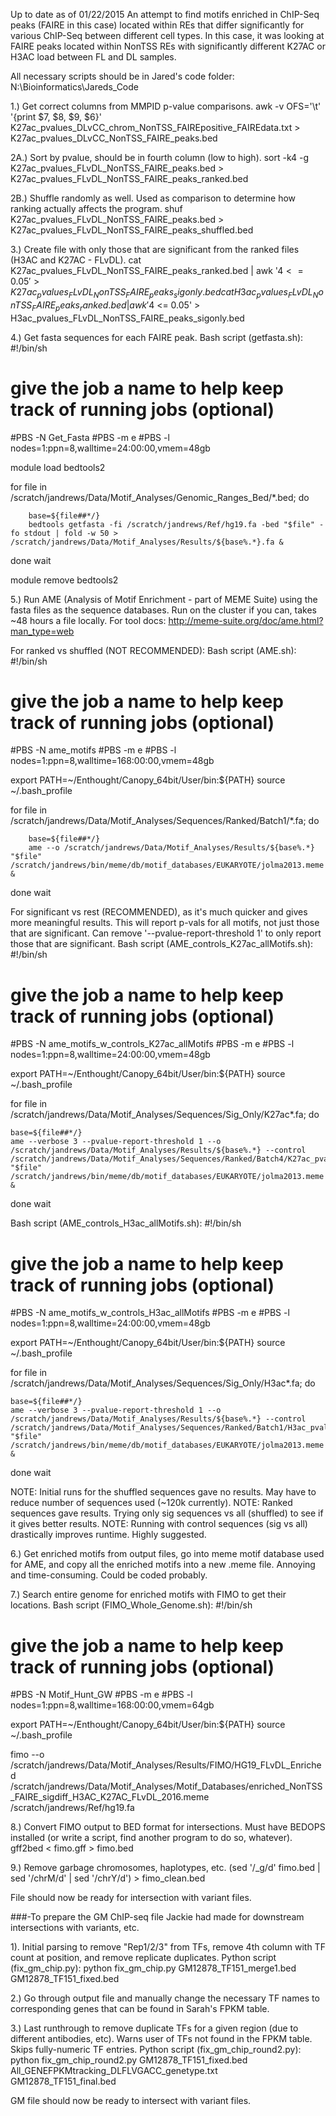 Up to date as of 01/22/2015
An attempt to find motifs enriched in ChIP-Seq peaks (FAIRE in this case) located within REs that differ significantly for various ChIP-Seq between different cell types.
In this case, it was looking at FAIRE peaks located within NonTSS REs with significantly different K27AC or H3AC load between FL and DL samples.

All necessary scripts should be in Jared's code folder: N:\Bioinformatics\Jareds_Code

1.) Get correct columns from MMPID p-value comparisons.
awk -v OFS='\t' '{print $7, $8, $9, $6}' K27ac_pvalues_DLvCC_chrom_NonTSS_FAIREpositive_FAIREdata.txt > K27ac_pvalues_DLvCC_NonTSS_FAIRE_peaks.bed


2A.) Sort by pvalue, should be in fourth column (low to high).
sort -k4 -g K27ac_pvalues_FLvDL_NonTSS_FAIRE_peaks.bed > K27ac_pvalues_FLvDL_NonTSS_FAIRE_peaks_ranked.bed 


2B.) Shuffle randomly as well. Used as comparison to determine how ranking actually affects the program.
shuf K27ac_pvalues_FLvDL_NonTSS_FAIRE_peaks.bed > K27ac_pvalues_FLvDL_NonTSS_FAIRE_peaks_shuffled.bed


3.) Create file with only those that are significant from the ranked files (H3AC and K27AC - FLvDL).
cat K27ac_pvalues_FLvDL_NonTSS_FAIRE_peaks_ranked.bed | awk '$4 <= 0.05' > K27ac_pvalues_FLvDL_NonTSS_FAIRE_peaks_sigonly.bed
cat H3ac_pvalues_FLvDL_NonTSS_FAIRE_peaks_ranked.bed | awk '$4 <= 0.05' > H3ac_pvalues_FLvDL_NonTSS_FAIRE_peaks_sigonly.bed


4.) Get fasta sequences for each FAIRE peak.
Bash script (getfasta.sh):
#!/bin/sh

# give the job a name to help keep track of running jobs (optional)
#PBS -N Get_Fasta
#PBS -m e
#PBS -l nodes=1:ppn=8,walltime=24:00:00,vmem=48gb

module load bedtools2

for file in /scratch/jandrews/Data/Motif_Analyses/Genomic_Ranges_Bed/*.bed; do

        base=${file##*/}
        bedtools getfasta -fi /scratch/jandrews/Ref/hg19.fa -bed "$file" -fo stdout | fold -w 50 > /scratch/jandrews/Data/Motif_Analyses/Results/${base%.*}.fa &

done
wait

module remove bedtools2


5.) Run AME (Analysis of Motif Enrichment - part of MEME Suite) using the fasta files as the sequence databases. Run on the cluster if you can, takes ~48 hours a file locally.
For tool docs: http://meme-suite.org/doc/ame.html?man_type=web

For ranked vs shuffled (NOT RECOMMENDED):
Bash script (AME.sh):
#!/bin/sh

# give the job a name to help keep track of running jobs (optional)
#PBS -N ame_motifs
#PBS -m e
#PBS -l nodes=1:ppn=8,walltime=168:00:00,vmem=48gb

export PATH=~/Enthought/Canopy_64bit/User/bin:${PATH}
source ~/.bash_profile

for file in /scratch/jandrews/Data/Motif_Analyses/Sequences/Ranked/Batch1/*.fa; do

        base=${file##*/}
        ame --o /scratch/jandrews/Data/Motif_Analyses/Results/${base%.*} "$file" /scratch/jandrews/bin/meme/db/motif_databases/EUKARYOTE/jolma2013.meme &

done
wait

For significant vs rest (RECOMMENDED), as it's much quicker and gives more meaningful results. This will report p-vals for all motifs, not just those that are significant.
Can remove '--pvalue-report-threshold 1' to only report those that are significant.
Bash script (AME_controls_K27ac_allMotifs.sh):
#!/bin/sh
# give the job a name to help keep track of running jobs (optional)
#PBS -N ame_motifs_w_controls_K27ac_allMotifs
#PBS -m e
#PBS -l nodes=1:ppn=8,walltime=24:00:00,vmem=48gb

export PATH=~/Enthought/Canopy_64bit/User/bin:${PATH}
source ~/.bash_profile

for file in /scratch/jandrews/Data/Motif_Analyses/Sequences/Sig_Only/K27ac*.fa; do

	base=${file##*/}
	ame --verbose 3 --pvalue-report-threshold 1 --o /scratch/jandrews/Data/Motif_Analyses/Results/${base%.*} --control /scratch/jandrews/Data/Motif_Analyses/Sequences/Ranked/Batch4/K27ac_pvalues_FLvDL_NonTSS_FAIRE_peaks_ranked.fa "$file" /scratch/jandrews/bin/meme/db/motif_databases/EUKARYOTE/jolma2013.meme &
	
done
wait


Bash script (AME_controls_H3ac_allMotifs.sh):
#!/bin/sh
# give the job a name to help keep track of running jobs (optional)
#PBS -N ame_motifs_w_controls_H3ac_allMotifs
#PBS -m e
#PBS -l nodes=1:ppn=8,walltime=24:00:00,vmem=48gb

export PATH=~/Enthought/Canopy_64bit/User/bin:${PATH}
source ~/.bash_profile

for file in /scratch/jandrews/Data/Motif_Analyses/Sequences/Sig_Only/H3ac*.fa; do

	base=${file##*/}
	ame --verbose 3 --pvalue-report-threshold 1 --o /scratch/jandrews/Data/Motif_Analyses/Results/${base%.*} --control /scratch/jandrews/Data/Motif_Analyses/Sequences/Ranked/Batch1/H3ac_pvalues_FLvDL_NonTSS_FAIRE_peaks_ranked.fa "$file" /scratch/jandrews/bin/meme/db/motif_databases/EUKARYOTE/jolma2013.meme &
	
done
wait


NOTE: Initial runs for the shuffled sequences gave no results. May have to reduce number of sequences used (~120k currently).
NOTE: Ranked sequences gave results. Trying only sig sequences vs all (shuffled) to see if it gives better results.
NOTE: Running with control sequences (sig vs all) drastically improves runtime. Highly suggested.


6.) Get enriched motifs from output files, go into meme motif database used for AME, and copy all the enriched motifs into a new .meme file. Annoying and time-consuming. 
Could be coded probably.


7.) Search entire genome for enriched motifs with FIMO to get their locations.
Bash script (FIMO_Whole_Genome.sh):
#!/bin/sh

# give the job a name to help keep track of running jobs (optional)
#PBS -N Motif_Hunt_GW
#PBS -m e
#PBS -l nodes=1:ppn=8,walltime=168:00:00,vmem=64gb

export PATH=~/Enthought/Canopy_64bit/User/bin:${PATH}
source ~/.bash_profile

fimo --o /scratch/jandrews/Data/Motif_Analyses/Results/FIMO/HG19_FLvDL_Enriched /scratch/jandrews/Data/Motif_Analyses/Motif_Databases/enriched_NonTSS_FAIRE_sigdiff_H3AC_K27AC_FLvDL_2016.meme /scratch/jandrews/Ref/hg19.fa


8.) Convert FIMO output to BED format for intersections. Must have BEDOPS installed (or write a script, find another program to do so, whatever).
gff2bed < fimo.gff > fimo.bed


9.) Remove garbage chromosomes, haplotypes, etc.
(sed '/_g/d' fimo.bed | sed '/chrM/d' | sed '/chrY/d') > fimo_clean.bed

File should now be ready for intersection with variant files.


###-To prepare the GM ChIP-seq file Jackie had made for downstream intersections with variants, etc.

1). Initial parsing to remove "Rep1/2/3" from TFs, remove 4th column with TF count at position, and remove replicate duplicates.
Python script (fix_gm_chip.py): python fix_gm_chip.py GM12878_TF151_merge1.bed GM12878_TF151_fixed.bed


2.) Go through output file and manually change the necessary TF names to corresponding genes that can be found in Sarah's FPKM table.


3.) Last runthrough to remove duplicate TFs for a given region (due to different antibodies, etc). Warns user of TFs not found in the FPKM table. Skips fully-numeric TF entries.
Python script (fix_gm_chip_round2.py): python fix_gm_chip_round2.py GM12878_TF151_fixed.bed All_GENEFPKMtracking_DLFLVGACC_genetype.txt GM12878_TF151_final.bed

GM file should now be ready to intersect with variant files.
